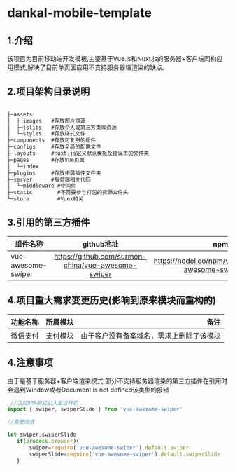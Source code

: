 # dankal-mobile-template

## 1.介绍
该项目为目前移动端开发模板,主要基于Vue.js和Nuxt.js的服务器+客户端同构应用模式,解决了目前单页面应用不支持服务器端渲染的缺点。

## 2.项目架构目录说明

```cmd

├─assets 
│  ├─images   #存放图片资源
│  ├─jslibs   #存放个人或第三方类库资源
│  └─styles   #存放样式文件
├─components  #存放可复用的组件
├─configs     #存放全局的配置文件
├─layouts     #nuxt.js定义默认模板及错误页的文件夹 
├─pages       #存放Vue页面
│  └─index
├─plugins     #存放拓展插件文件夹
├─server      #服务端相关代码
│  └─middleware #中间件
├─static        #不需要参与打包的资源文件夹
└─store         #Vuex相关


```
## 3.引用的第三方插件

| 组件名称        | github地址           | npm地址  |
| ------------- |:-------------:| -----:|
|vue-awesome-swiper     | https://github.com/surmon-china/vue-awesome-swiper | https://nodei.co/npm/vue-awesome-swiper |


## 4.项目重大需求变更历史(影响到原来模块而重构的)

| 功能名称        | 所属模块           | 备注  |
| ------------- |:-------------:| -----:|
|   微信支付       |    支付模块    | 由于客户没有备案域名，需求上删除了该模块

## 4.注意事项

 由于是基于服务器+客户端渲染模式,部分不支持服务器渲染的第三方插件在引用时会遇到Window或者Document is not defined该类型的报错

 ```javascript 
  //之前SPA模式引入是这样的
 import { swiper, swiperSlide } from 'vue-awesome-swiper'

//需更改成

let swiper,swiperSlide
    if(process.browser){
        swiper=require('vue-awesome-swiper').default.swiper
        swiperSlide=require('vue-awesome-swiper').default.swiperSlide
    }
 ```

